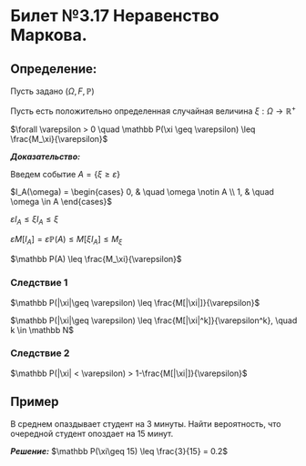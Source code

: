 # Билет №3.17  Неравенство Маркова.

## Определение:

Пусть задано $(\Omega, F, \mathbb P)$

Пусть есть положительно определенная случайная величина $\xi : \Omega \to \mathbb R^+$

$\forall \varepsilon > 0 \quad \mathbb P(\xi \geq \varepsilon) \leq \frac{M_\xi}{\varepsilon}$

***Доказательство:***

Введем событие $A = \{\xi \geq \varepsilon\}$ 

$I_A(\omega) = \begin{cases} 0, & \quad \omega \notin A \\ 1, & \quad \omega \in A \end{cases}$

$\varepsilon I_A \leq \xi I_A \leq \xi$

$\varepsilon M[I_A] = \varepsilon\mathbb P(A) \leq M[\xi I_A] \leq M_\xi$

$\mathbb P(A) \leq \frac{M_\xi}{\varepsilon}$

### Следствие 1

$\mathbb P(|\xi|\geq \varepsilon) \leq \frac{M[|\xi|]}{\varepsilon}$

$\mathbb P(|\xi|\geq \varepsilon) \leq \frac{M[|\xi|^k]}{\varepsilon^k}, \quad k \in \mathbb N$

### Следствие 2

$\mathbb P(|\xi| < \varepsilon) > 1-\frac{M[|\xi|]}{\varepsilon}$

## Пример

В среднем опаздывает студент на 3 минуты. Найти вероятность, что очередной студент опоздает на 15 минут.

***Решение:*** $\mathbb P(\xi\geq 15) \leq \frac{3}{15} = 0.2$